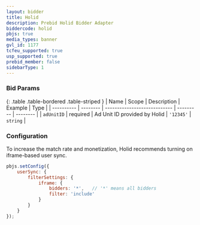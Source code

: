 ```yaml
---
layout: bidder
title: Holid
description: Prebid Holid Bidder Adapter
biddercode: holid
pbjs: true
media_types: banner
gvl_id: 1177
tcfeu_supported: true
usp_supported: true
prebid_member: false
sidebarType: 1
---
```


### Bid Params

{: .table .table-bordered .table-striped }
| Name       | Scope    | Description                  | Example   | Type     |
| ---------- | -------- | ---------------------------- | --------- | -------- |
| `adUnitID` | required | Ad Unit ID provided by Holid | `'12345'` | `string` |

### Configuration

To increase the match rate and monetization, Holid recommends turning on iframe-based user sync.

```javascript
pbjs.setConfig({
    userSync: {
        filterSettings: {
            iframe: {
                bidders: '*',   // '*' means all bidders
                filter: 'include'
            }
        }
    }
});
```

